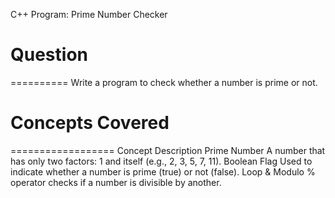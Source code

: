 C++ Program: Prime Number Checker

# Question
==========
Write a program to check whether a number is prime or not.



# Concepts Covered
==================
Concept	Description
Prime Number	A number that has only two factors: 1 and itself (e.g., 2, 3, 5, 7, 11).
Boolean Flag	Used to indicate whether a number is prime (true) or not (false).
Loop & Modulo	% operator checks if a number is divisible by another.
